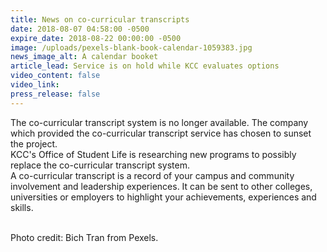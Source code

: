 ```yaml
---
title: News on co-curricular transcripts
date: 2018-08-07 04:58:00 -0500
expire_date: 2018-08-22 00:00:00 -0500
image: /uploads/pexels-blank-book-calendar-1059383.jpg
news_image_alt: A calendar booket
article_lead: Service is on hold while KCC evaluates options
video_content: false
video_link:
press_release: false
---
```


The co-curricular transcript system is no longer available. The company which provided the co-curricular transcript service has chosen to sunset the project.&nbsp;<br>KCC's Office of Student Life is researching new programs to possibly replace the co-curricular transcript system.<br>A co-curricular transcript is a record of your campus and community involvement and leadership experiences. It can be sent to other colleges, universities or employers to highlight your achievements, experiences and skills.&nbsp;

<br>Photo credit: Bich Tran from Pexels.